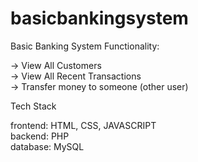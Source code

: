 # basicbankingsystem
Basic Banking System
Functionality:

-> View All Customers</br>
-> View All Recent Transactions</br>
-> Transfer money to someone (other user)</br>


Tech Stack

frontend: HTML, CSS, JAVASCRIPT
</br>
backend: PHP
</br>
database: MySQL
